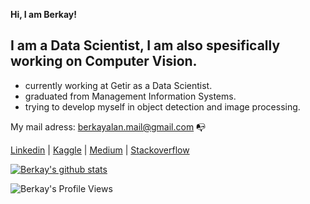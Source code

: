 **Hi, I am Berkay!**

## I am a Data Scientist, I am also spesifically working on Computer Vision.

- currently working at Getir as a Data Scientist.
- graduated from Management Information Systems.
- trying to develop myself in object detection and image processing.

My mail adress: berkayalan.mail@gmail.com :mailbox_with_no_mail:

[Linkedin](https://www.linkedin.com/in/berkayalan/) | [Kaggle](https://www.kaggle.com/berkayalan) | [Medium](https://medium.com/@berkayalan14) | [Stackoverflow](https://stackoverflow.com/users/13472725/berkayln)

[![Berkay's github stats](https://github-readme-stats.vercel.app/api?username=berkayalan)](https://github.com/berkayalan/github-readme-stats)


![Berkay's Profile Views](https://komarev.com/ghpvc/?username=berkayalan&color=blue)

